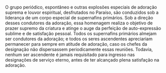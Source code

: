 ﻿O grupo periódico, espontâneo e outras explosões especiais de adoração suprema e louvor espiritual, desfrutados no Paraíso, são conduzidos sob a liderança de um corpo especial de supernafins primários. Sob a direção desses condutores da adoração, essa homenagem realiza o objetivo de prazer supremo da criatura e atinge o auge da perfeição de auto-expressão sublime e de satisfação pessoal. Todos os supernafins primários almejam ser condutores da adoração; e todos os seres ascendentes apreciariam permanecer para sempre em atitude de adoração, caso os chefes da designação não dispersassem periodicamente essas reuniões. Todavia, nenhum ser ascendente é jamais requisitado para ingresso nas designações de serviço eterno, antes de ter alcançado plena satisfação na adoração.